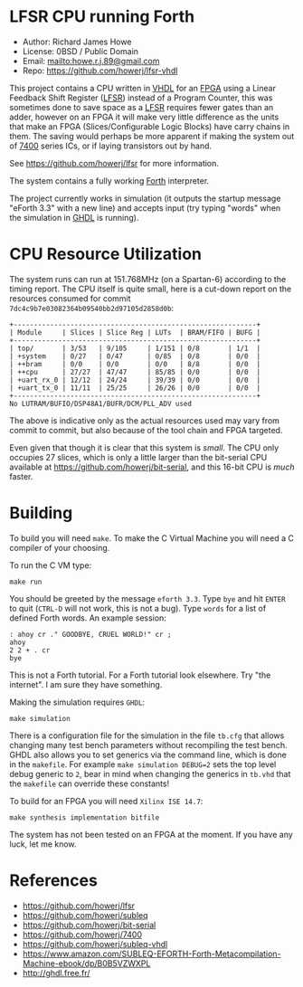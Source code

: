# LFSR CPU running Forth

* Author: Richard James Howe
* License: 0BSD / Public Domain
* Email: <mailto:howe.r.j.89@gmail.com>
* Repo: <https://github.com/howerj/lfsr-vhdl>

This project contains a CPU written in [VHDL][] for an [FPGA][] using a Linear Feedback Shift 
Register ([LFSR][]) instead of a Program Counter, this was sometimes done to save space as 
a [LFSR][] requires fewer gates than an adder, however on an FPGA it will make very
little difference as the units that make an FPGA (Slices/Configurable Logic
Blocks) have carry chains in them. The saving would perhaps be more apparent if
making the system out of [7400][] series ICs, or if laying transistors out by hand. 

See <https://github.com/howerj/lfsr> for more information. 

The system contains a fully working [Forth][] interpreter.

The project currently works in simulation (it outputs the startup message
"eForth 3.3" with a new line) and accepts input (try typing "words" when the
simulation in [GHDL][] is running).

# CPU Resource Utilization

The system runs can run at 151.768MHz (on a Spartan-6) according to the timing
report. The CPU itself is quite small, here is a cut-down report on the
resources consumed for commit `7dc4c9b7e03082364b09540bb2d97105d2858d0b`:

	+------------------------------------------------------------+
	| Module     | Slices | Slice Reg | LUTs  | BRAM/FIFO | BUFG | 
	+------------------------------------------------------------+
	| top/       | 3/53   | 9/105     | 1/151 | 0/8       | 1/1  | 
	| +system    | 0/27   | 0/47      | 0/85  | 0/8       | 0/0  | 
	| ++bram     | 0/0    | 0/0       | 0/0   | 8/8       | 0/0  | 
	| ++cpu      | 27/27  | 47/47     | 85/85 | 0/0       | 0/0  | 
	| +uart_rx_0 | 12/12  | 24/24     | 39/39 | 0/0       | 0/0  | 
	| +uart_tx_0 | 11/11  | 25/25     | 26/26 | 0/0       | 0/0  | 
	+------------------------------------------------------------+
	No LUTRAM/BUFIO/DSP48A1/BUFR/DCM/PLL_ADV used

The above is indicative only as the actual resources used may vary from
commit to commit, but also because of the tool chain and FPGA targeted.

Even given that though it is clear that this system is *small*. The CPU
only occupies 27 slices, which is only a little larger than the bit-serial
CPU available at <https://github.com/howerj/bit-serial>, and this 16-bit CPU
is *much* faster.

# Building

To build you will need `make`. To make the C Virtual Machine you will need a C
compiler of your choosing.

To run the C VM type:

	make run

You should be greeted by the message `eforth 3.3`. Type `bye` and hit `ENTER`
to quit (`CTRL-D` will not work, this is not a bug). Type `words` for a list of
defined Forth words. An example session:

	: ahoy cr ." GOODBYE, CRUEL WORLD!" cr ;
	ahoy
	2 2 + . cr
	bye

This is not a Forth tutorial. For a Forth tutorial look elsewhere. Try "the
internet". I am sure they have something.

Making the simulation requires `GHDL`:

	make simulation

There is a configuration file for the simulation in the file `tb.cfg` that
allows changing many test bench parameters without recompiling the test bench.
GHDL also allows you to set generics via the command line, which is done in the
`makefile`. For example `make simulation DEBUG=2` sets the top level debug
generic to `2`, bear in mind when changing the generics in `tb.vhd` that the
`makefile` can override these constants!

To build for an FPGA you will need `Xilinx ISE 14.7`:

	make synthesis implementation bitfile

The system has not been tested on an FPGA at the moment. If you have any luck,
let me know.

# References

* <https://github.com/howerj/lfsr>
* <https://github.com/howerj/subleq>
* <https://github.com/howerj/bit-serial>
* <https://github.com/howerj/7400>
* <https://github.com/howerj/subleq-vhdl>
* <https://www.amazon.com/SUBLEQ-EFORTH-Forth-Metacompilation-Machine-ebook/dp/B0B5VZWXPL>
* <http://ghdl.free.fr/>

[GHDL]: http://ghdl.free.fr/
[FPGA]: https://en.wikipedia.org/wiki/Field-programmable_gate_array
[Forth]: https://en.wikipedia.org/wiki/Forth_(programming_language)
[make]: https://www.gnu.org/software/make/
[VHDL]: https://en.wikipedia.org/wiki/VHDL
[LFSR]: https://en.wikipedia.org/wiki/Linear-feedback_shift_register
[7400]: https://en.wikipedia.org/wiki/7400-series_integrated_circuits

